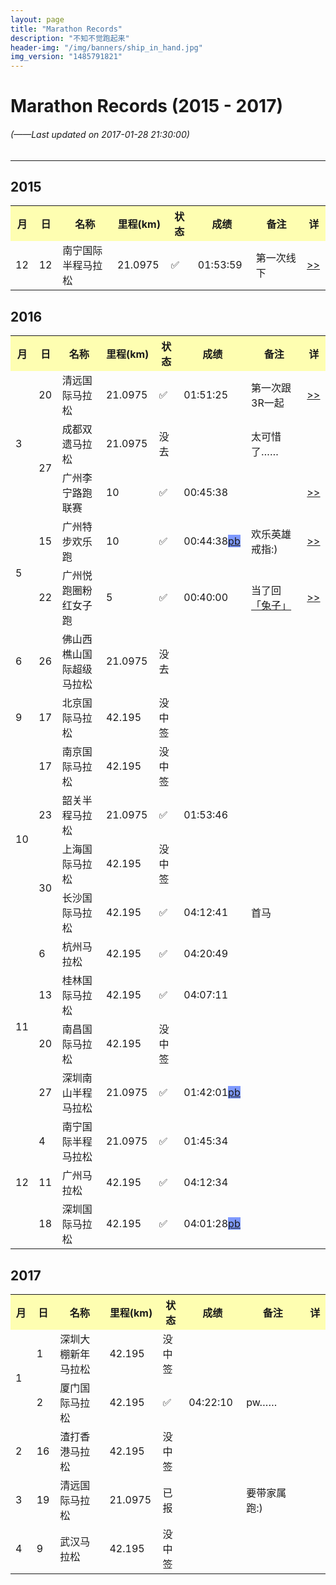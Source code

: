 ```yaml
---
layout: page
title: "Marathon Records"
description: "不知不觉跑起来"
header-img: "/img/banners/ship_in_hand.jpg"
img_version: "1485791821"
---
```


<style type="text/css">
   /* .for_yes{
        background-color: rgba(5,226,12,0.3);
    }*/
/*    .for_no{
        background-color: rgba(255,165,0,0.4);
    }*/
    .for_pb{
        background-color: rgba(0,55,255,0.5);
    }

</style>

# Marathon Records (2015 - 2017)

###### (*——Last updated on 2017-01-28 21:30:00*)

---

## 2015

<table class="table table-bordered table-striped table-condensed">
   <tr style="background-color: rgba(255,255,0,0.3);">
      <th style="width: 25px;">月</th>
      <th style="width: 25px;">日</th>
      <th style="width: 280px;">名称</th>
      <th style="width: 80px;">里程(km)</th>
      <th style="width: 70px;">状态</th>
      <th style="width: 100px;">成绩</th>
      <th style="width: 250px;">备注</th>
      <th style="width: 25px;">详</th>
   </tr>
   <tr>
      <td>12</td>
      <td>12</td>
      <td>南宁国际半程马拉松</td>
      <td>21.0975</td>
      <td class="for_yes">✅</td>
      <td>01:53:59</td>
      <td>第一次线下</td>
      <td><a href="{% post_url 2015-12-12-marathon-nanning-2015-21k %}" target="_blank"><u>>></u></a></td>
   </tr>
</table>

## 2016

<table class="table table-bordered table-striped table-condensed">
   <tr style="background-color: rgba(255,255,0,0.3);">
      <th style="width: 25px;">月</th>
      <th style="width: 25px;">日</th>
      <th style="width: 280px;">名称</th>
      <th style="width: 80px;">里程(km)</th>
      <th style="width: 70px;">状态</th>
      <th style="width: 100px;">成绩</th>
      <th style="width: 250px;">备注</th>
      <th style="width: 25px;">详</th>
   </tr>
   <tr>
      <td rowspan="3">3</td>
      <td>20</td>
      <td>清远国际马拉松</td>
      <td>21.0975</td>
      <td class="for_yes">✅</td>
      <td>01:51:25</td>
      <td>第一次跟3R一起</td>
      <td><a href="{% post_url 2016-03-20-marathon-qingyuan-2016-21k %}" target="_blank"><u>>></u></a></td>
   </tr>
   <tr>
      <!-- <td>3</td> -->
      <td rowspan="2">27</td>
      <td>成都双遗马拉松</td>
      <td>21.0975</td>
      <td class="for_no">没去</td>
      <td></td>
      <td>太可惜了……</td>
   </tr>
   <tr>
      <!-- <td>3</td> -->
      <!-- <td>27</td> -->
      <td>广州李宁路跑联赛</td>
      <td>10</td>
      <td class="for_yes">✅</td>
      <td>00:45:38</td>
      <td></td>
      <td><a href="{% post_url 2016-03-27-marathon-guangzhou-2016-10k-1 %}" target="_blank"><u>>></u></a></td>
   </tr>
   <tr>
      <td rowspan="2">5</td>
      <td>15</td>
      <td>广州特步欢乐跑</td>
      <td>10</td>
      <td class="for_yes">✅</td>
      <td>00:44:38<a href="/runningabout/pb.html" target="_blank"><u class="for_pb">pb</u></a></td>
      <td>欢乐英雄戒指:)</td>
      <td><a href="{% post_url 2016-05-15-marathon-guangzhou-2016-10k-2 %}" target="_blank"><u>>></u></a></td>
   </tr>
   <tr>
      <!-- <td>5</td> -->
      <td>22</td>
      <td>广州悦跑圈粉红女子跑</td>
      <td>5</td>
      <td class="for_yes">✅</td>
      <td>00:40:00</td>
      <td>当了回<a href="http://mp.weixin.qq.com/s/KavBGY9pdtLZujWdxkxyVA" target="_blank">「<u>兔子</u>」</a></td>
      <td><a href="{% post_url 2016-05-22-marathon-guangzhou-2016-5k %}" target="_blank"><u>>></u></a></td>
   </tr>
   <tr>
      <td>6</td>
      <td>26</td>
      <td>佛山西樵山国际超级马拉松</td>
      <td>21.0975</td>
      <td class="for_no">没去</td>
      <td></td>
      <td></td>
   </tr>
   <tr>
      <td>9</td>
      <td>17</td>
      <td>北京国际马拉松</td>
      <td>42.195</td>
      <td class="for_no">没中签</td>
      <td></td>
      <td></td>
   </tr>
   <tr>
      <td rowspan="4">10</td>
      <td>17</td>
      <td>南京国际马拉松</td>
      <td>42.195</td>
      <td class="for_no">没中签</td>
      <td></td>
      <td></td>
   </tr>
   <tr>
      <!-- <td>10</td> -->
      <td>23</td>
      <td>韶关半程马拉松</td>
      <td>21.0975</td>
      <td class="for_yes">✅</td>
      <td>01:53:46</td>
      <td></td>
   </tr>
   <tr>
      <!-- <td>10</td> -->
      <td rowspan="2">30</td>
      <td>上海国际马拉松</td>
      <td>42.195</td>
      <td class="for_no">没中签</td>
      <td></td>
      <td></td>
   </tr>
   <tr>
      <!-- <td>10</td> -->
      <!-- <td>30</td> -->
      <td>长沙国际马拉松</td>
      <td>42.195</td>
      <td class="for_yes">✅</td>
      <td>04:12:41</td>
      <td>首马</td>
   </tr>
   <tr>
      <td rowspan="4">11</td>
      <td>6</td>
      <td>杭州马拉松</td>
      <td>42.195</td>
      <td class="for_yes">✅</td>
      <td>04:20:49</td>
      <td></td>
   </tr>
   <tr>
      <!-- <td>11</td> -->
      <td>13</td>
      <td>桂林国际马拉松</td>
      <td>42.195</td>
      <td class="for_yes">✅</td>
      <td>04:07:11</td>
      <td></td>
   </tr>
   <tr>
      <!-- <td>11</td> -->
      <td>20</td>
      <td>南昌国际马拉松</td>
      <td>42.195</td>
      <td class="for_no">没中签</td>
      <td></td>
      <td></td>
   </tr>
   <tr>
      <!-- <td>11</td> -->
      <td>27</td>
      <td>深圳南山半程马拉松</td>
      <td>21.0975</td>
      <td class="for_yes">✅</td>
      <td>01:42:01<a href="/runningabout/pb.html" target="_blank"><u class="for_pb">pb</u></a></td>
      <td></td>
   </tr>
   <tr>
      <td rowspan="3">12</td>
      <td>4</td>
      <td>南宁国际半程马拉松</td>
      <td>21.0975</td>
      <td class="for_yes">✅</td>
      <td>01:45:34</td>
      <td></td>
   </tr>
   <tr>
      <!-- <td>12</td> -->
      <td>11</td>
      <td>广州马拉松</td>
      <td>42.195</td>
      <td class="for_yes">✅</td>
      <td>04:12:34</td>
      <td></td>
   </tr>
   <tr>
      <!-- <td>12</td> -->
      <td>18</td>
      <td>深圳国际马拉松</td>
      <td>42.195</td>
      <td class="for_yes">✅</td>
      <td>04:01:28<a href="/runningabout/pb.html" target="_blank"><u class="for_pb">pb</u></a></td>
      <td></td>
   </tr>
</table>

## 2017

<table class="table table-bordered table-striped table-condensed">
   <tr style="background-color: rgba(255,255,0,0.3);">
      <th style="width: 25px;">月</th>
      <th style="width: 25px;">日</th>
      <th style="width: 280px;">名称</th>
      <th style="width: 80px;">里程(km)</th>
      <th style="width: 70px;">状态</th>
      <th style="width: 100px;">成绩</th>
      <th style="width: 250px;">备注</th>
      <th style="width: 25px;">详</th>
   </tr>
   <tr>
      <td rowspan="2">1</td>
      <td>1</td>
      <td>深圳大棚新年马拉松</td>
      <td>42.195</td>
      <td class="for_no">没中签</td>
      <td></td>
      <td></td>
   </tr>
   <tr>
      <!-- <td>1</td> -->
      <td>2</td>
      <td>厦门国际马拉松</td>
      <td>42.195</td>
      <td class="for_yes">✅</td>
      <td>04:22:10</td>
      <td>pw……</td>
   </tr>
   <tr>
      <td>2</td>
      <td>16</td>
      <td>渣打香港马拉松</td>
      <td>42.195</td>
      <td class="for_no">没中签</td>
      <td></td>
      <td></td>
   </tr>
   <tr>
      <td>3</td>
      <td>19</td>
      <td>清远国际马拉松</td>
      <td>21.0975</td>
      <td class="for_yes">已报</td>
      <td></td>
      <td>要带家属跑:)</td>
   </tr>
   <tr>
      <td>4</td>
      <td>9</td>
      <td>武汉马拉松</td>
      <td>42.195</td>
      <td class="for_no">没中签</td>
      <td></td>
      <td></td>
   </tr>
</table>